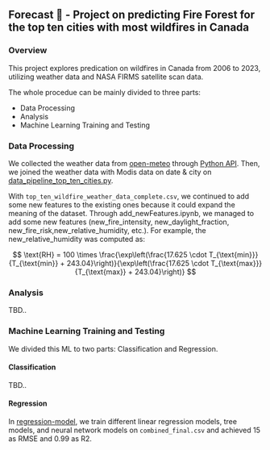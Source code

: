 ## Forecast 🚀 - Project on predicting Fire Forest for the top ten cities with most wildfires in Canada
### Overview
This project explores predication on wildfires in Canada from 2006 to 2023, utilizing weather data and NASA FIRMS satellite scan data.

The whole procedue can be mainly divided to three parts:
- Data Processing
- Analysis
- Machine Learning Training and Testing

### Data Processing
We collected the weather data from [open-meteo](https://open-meteo.com/) through [Python API](https://github.com/Vikramjeetsingh07/Canada-Wildfire-Analysis-Prediction-/blob/main/data-prep/multiple_cities_open_meteo_weather_data_code.py). Then, we joined the weather data with Modis data on date & city on [data_pipeline_top_ten_cities.py](https://github.com/Vikramjeetsingh07/Canada-Wildfire-Analysis-Prediction-/blob/main/data-prep/data_pipeline_top_ten_cities.py).

With `top_ten_wildfire_weather_data_complete.csv`, we continued to add some new features to the existing ones because it could expand the meaning of the dataset. Through add_newFeatures.ipynb, we managed to add some new features (new_fire_intensity, new_daylight_fraction, new_fire_risk,new_relative_humidity, etc.). For example, the new_relative_humidity was computed as:

$$
\text{RH} = 100 \times \frac{\exp\left(\frac{17.625 \cdot T_{\text{min}}}{T_{\text{min}} + 243.04}\right)}{\exp\left(\frac{17.625 \cdot T_{\text{max}}}{T_{\text{max}} + 243.04}\right)}
$$

### Analysis

TBD..

### Machine Learning Training and Testing
We divided this ML to two parts: Classification and Regression.

#### Classification
TBD..

#### Regression
In [regression-model](https://github.com/Vikramjeetsingh07/Canada-Wildfire-Analysis-Prediction-/tree/main/regression-model), we train different linear regression models, tree models, and neural network models on `combined_final.csv` and achieved 15 as RMSE and 0.99 as R2.
